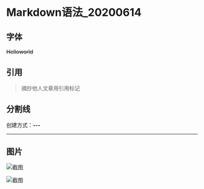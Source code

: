 # Markdown语法_20200614

## 字体

~~Helloworld~~

## 引用

> 摘抄他人文章用引用标记

## 分割线

创建方式：**---**

---

## 图片

![截图](01_markdown语法.assets/头像.jpg)



![截图](https://dss1.bdstatic.com/70cFvXSh_Q1YnxGkpoWK1HF6hhy/it/u=2545663525,2297775478&fm=26&gp=0.jpg)